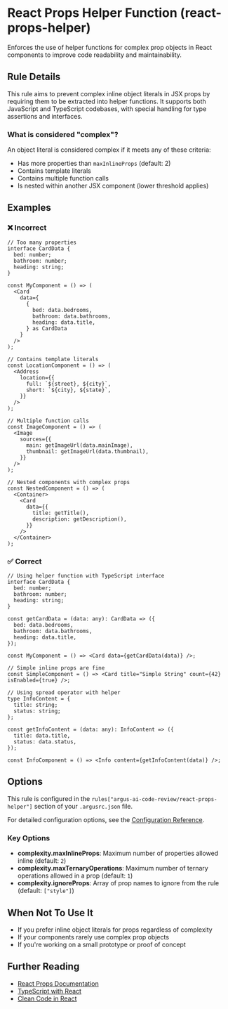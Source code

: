 # React Props Helper Function (react-props-helper)

Enforces the use of helper functions for complex prop objects in React components to improve code readability and maintainability.

## Rule Details

This rule aims to prevent complex inline object literals in JSX props by requiring them to be extracted into helper functions. It supports both JavaScript and TypeScript codebases, with special handling for type assertions and interfaces.

### What is considered "complex"?

An object literal is considered complex if it meets any of these criteria:

- Has more properties than `maxInlineProps` (default: 2)
- Contains template literals
- Contains multiple function calls
- Is nested within another JSX component (lower threshold applies)

## Examples

### ❌ Incorrect

```tsx
// Too many properties
interface CardData {
  bed: number;
  bathroom: number;
  heading: string;
}

const MyComponent = () => (
  <Card
    data={
      {
        bed: data.bedrooms,
        bathroom: data.bathrooms,
        heading: data.title,
      } as CardData
    }
  />
);

// Contains template literals
const LocationComponent = () => (
  <Address
    location={{
      full: `${street}, ${city}`,
      short: `${city}, ${state}`,
    }}
  />
);

// Multiple function calls
const ImageComponent = () => (
  <Image
    sources={{
      main: getImageUrl(data.mainImage),
      thumbnail: getImageUrl(data.thumbnail),
    }}
  />
);

// Nested components with complex props
const NestedComponent = () => (
  <Container>
    <Card
      data={{
        title: getTitle(),
        description: getDescription(),
      }}
    />
  </Container>
);
```

### ✅ Correct

```tsx
// Using helper function with TypeScript interface
interface CardData {
  bed: number;
  bathroom: number;
  heading: string;
}

const getCardData = (data: any): CardData => ({
  bed: data.bedrooms,
  bathroom: data.bathrooms,
  heading: data.title,
});

const MyComponent = () => <Card data={getCardData(data)} />;

// Simple inline props are fine
const SimpleComponent = () => <Card title="Simple String" count={42} isEnabled={true} />;

// Using spread operator with helper
type InfoContent = {
  title: string;
  status: string;
};

const getInfoContent = (data: any): InfoContent => ({
  title: data.title,
  status: data.status,
});

const InfoComponent = () => <Info content={getInfoContent(data)} />;
```

## Options

This rule is configured in the `rules["argus-ai-code-review/react-props-helper"]` section of your `.argusrc.json` file.

For detailed configuration options, see the [Configuration Reference](../configuration.md#eslint-rules-configuration).

### Key Options

- **complexity.maxInlineProps**: Maximum number of properties allowed inline (default: `2`)
- **complexity.maxTernaryOperations**: Maximum number of ternary operations allowed in a prop (default: `1`)
- **complexity.ignoreProps**: Array of prop names to ignore from the rule (default: `["style"]`)

## When Not To Use It

- If you prefer inline object literals for props regardless of complexity
- If your components rarely use complex prop objects
- If you're working on a small prototype or proof of concept

## Further Reading

- [React Props Documentation](https://react.dev/learn/passing-props-to-a-component)
- [TypeScript with React](https://react-typescript-cheatsheet.netlify.app/)
- [Clean Code in React](https://github.com/ryanmcdermott/clean-code-javascript#objects-and-data-structures)
